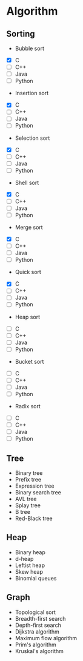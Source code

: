 # Algorithm
## Sorting
- Bubble sort
- [X] C
- [ ] C++
- [ ] Java
- [ ] Python
- Insertion sort
- [X] C
- [ ] C++
- [ ] Java
- [ ] Python
- Selection sort
- [X] C
- [ ] C++
- [ ] Java
- [ ] Python
- Shell sort
- [X] C
- [ ] C++
- [ ] Java
- [ ] Python
- Merge sort
- [X] C
- [ ] C++
- [ ] Java
- [ ] Python
- Quick sort
- [X] C
- [ ] C++
- [ ] Java
- [ ] Python
- Heap sort
- [ ] C
- [ ] C++
- [ ] Java
- [ ] Python
- Bucket sort
- [ ] C
- [ ] C++
- [ ] Java
- [ ] Python
- Radix sort
- [ ] C
- [ ] C++
- [ ] Java
- [ ] Python
## Tree
- Binary tree
- Prefix tree
- Expression tree
- Binary search tree
- AVL tree
- Splay tree
- B tree
- Red-Black tree
## Heap
- Binary heap
- d-heap
- Leftist heap
- Skew heap
- Binomial queues
## Graph
- Topological sort
- Breadth-first search
- Depth-first search
- Dijkstra algorithm
- Maximum flow algorithm
- Prim's algorithm 
- Kruskal's algorithm

